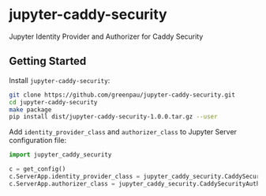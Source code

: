 # jupyter-caddy-security

Jupyter Identity Provider and Authorizer for Caddy Security

## Getting Started

Install `jupyter-caddy-security`:

```bash
git clone https://github.com/greenpau/jupyter-caddy-security.git
cd jupyter-caddy-security
make package
pip install dist/jupyter-caddy-security-1.0.0.tar.gz --user
```

Add `identity_provider_class` and `authorizer_class` to Jupyter Server
configuration file:

```py
import jupyter_caddy_security

c = get_config()
c.ServerApp.identity_provider_class = jupyter_caddy_security.CaddySecurityAuthenticator
c.ServerApp.authorizer_class = jupyter_caddy_security.CaddySecurityAuthorizer
```